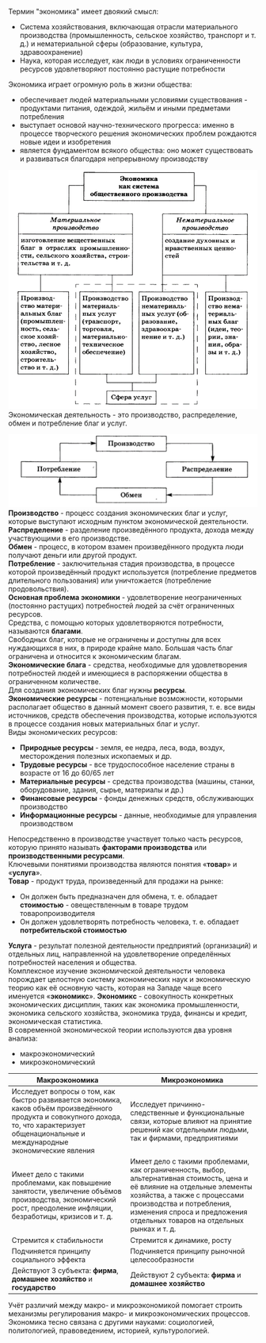 Термин "экономика" имеет двоякий смысл:
- Система хозяйствования, включающая отрасли материального производства (промышленность, сельское хозяйство, транспорт и т. д.) и нематериальной сферы (образование, культура, здравоохранение)
- Наука, которая исследует, как люди в условиях ограниченности ресурсов удовлетворяют постоянно растущие потребности
  
Экономика играет огромную роль в жизни общества:
- обеспечивает людей материальными условиями существования - продуктами питания, одеждой, жильём и иными предметами потребления
- выступает основой научно-технического прогресса: именно в процессе творческого решения экономических проблем рождаются новые идеи и изобретения
- является фундаментом всякого общества: оно может существовать и развиваться благодаря непрерывному производству
  
![Экономика как система общественного производства](../Pictures/01_01.%20Экономика%20как%20система%20общественного%20производства.png)  
Экономическая деятельность - это производство, распределение, обмен и потребление благ и услуг.

![Экономическая деятельность](../Pictures/01_02.%20Экономическая%20деятельность.png)  
**Производство** - процесс создания экономических благ и услуг, которые выступают исходным пунктом экономической деятельности.  
**Распределение** - разделение произведённого продукта, дохода между участвующими в его производстве.  
**Обмен** - процесс, в котором взамен произведённого продукта люди получают деньги или другой продукт.  
**Потребление** - заключительная стадия производства, в процессе которой произведённый продукт используется (потребление предметов длительного пользования) или уничтожается (потребление продовольствия).  
**Основная проблема экономики** - удовлетворение неограниченных (постоянно растущих) потребностей людей за счёт ограниченных ресурсов.  
Средства, с помощью которых удовлетворяются потребности, называются **благами**.  
Свободных благ, которые не ограничены и доступны для всех нуждающихся в них, в природе крайне мало. Большая часть благ ограничена и относится к экономическим благам.  
**Экономические блага** - средства, необходимые для удовлетворения потребностей людей и имеющиеся в распоряжении общества в ограниченном количестве.  
Для создания экономических благ нужны **ресурсы**.  
**Экономические ресурсы** - потенциальные возможности, которыми располагает общество в данный момент своего развития, т. е. все виды источников, средств обеспечения производства, которые используются в процессе создания новых материальных благ и услуг.  
Виды экономических ресурсов:
- **Природные ресурсы** - земля, ее недра, леса, вода, воздух, месторождения полезных ископаемых и др.
- **Трудовые ресурсы** - все трудоспособное население страны в возрасте от 16 до 60/65 лет
- **Материальные ресурсы** - средства производства (машины, станки, оборудование, здания, сырье, материалы и др.)
- **Финансовые ресурсы** - фонды денежных средств, обслуживающих производство
- **Информационные ресурсы** - данные, необходимые для управления производством
  
Непосредственно в производстве участвует только часть ресурсов, которую принято называть **факторами производства** или **производственными ресурсами**.  
Ключевыми понятиями производства являются понятия «**товар**» и «**услуга**».  
**Товар** - продукт труда, произведенный для продажи на рынке:
- Он должен быть предназначен для обмена, т. е. обладает **стоимостью** - овеществленным в товаре трудом товаропроизводителя
- Он должен удовлетворять потребность человека, т. е. обладает **потребительской стоимостью**
  
**Услуга** - результат полезной деятельности предприятий (организаций) и отдельных лиц, направленной на удовлетворение определённых потребностей населения и общества.  
Комплексное изучение экономической деятельности человека порождает целостную систему экономических наук и экономическую теорию как её основную часть, которая на Западе чаще всего именуется «**экономикс**».
**Экономикс** - совокупность конкретных экономических дисциплин, таких как экономика промышленности, экономика сельского хозяйства, экономика труда, финансы и кредит, экономическая статистика.  
В современной экономической теории используются два уровня анализа: 
- макроэкономический
- микроэкономический
  
| Макроэкономика                                                                                                                                                                                    | Микроэкономика                                                                                                                                                                                                                                                        |
| ------------------------------------------------------------------------------------------------------------------------------------------------------------------------------------------------- | --------------------------------------------------------------------------------------------------------------------------------------------------------------------------------------------------------------------------------------------------------------------- |
| Исследует вопросы о том, как быстро развивается экономика, каков объём произведённого продукта и совокупного дохода, то, что характеризует общенациональные и международные экономические явления | Исследует причинно-следственные и функциональные связи, которые влияют на принятие решений как отдельными людьми, так и фирмами, предприятиями                                                                                                                        |
| Имеет дело с такими проблемами, как повышение занятости, увеличение объёмов производства, экономический рост, преодоление инфляции, безработицы, кризисов и т. д.                                 | Имеет дело с такими проблемами, как ограниченность, выбор, альтернативная стоимость, цена и её влияние на отдельные элементы хозяйства, а также с процессами производства и потребления, изменения спроса и предложения отдельных товаров на отдельных рынках и т. д. |
| Стремится к стабильности                                                                                                                                                                          | Стремится к динамике, росту                                                                                                                                                                                                                                           |
| Подчиняется принципу социального эффекта                                                                                                                                                          | Подчиняется принципу рыночной целесообразности                                                                                                                                                                                                                        |
| Действуют 3 субъекта: **фирма**, **домашнее хозяйство** и **государство**                                                                                                                         | Действуют 2 субъекта: **фирма** и **домашнее хозяйство**                                                                                                                                                                                                              |
  
Учёт различий между макро- и микроэкономикой помогает строить механизмы регулирования макро- и микроэкономических процессов.  
Экономика тесно связана с другими науками: социологией, политологией, правоведением, историей, культурологией.